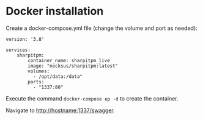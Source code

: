 # Docker installation

Create a docker-compose.yml file (change the volume and port as needed):

```
version: '3.8'

services:
    sharpitpm:
        container_name: sharpitpm_live
        image: "necksus/sharpitpm:latest"
        volumes:
          - /opt/data:/data"
        ports:
          - "1337:80"
```

Execute the command `docker-compose up -d` to create the container.

Navigate to [http://hostname:1337/swagger](http://hostname:1337/swagger).
